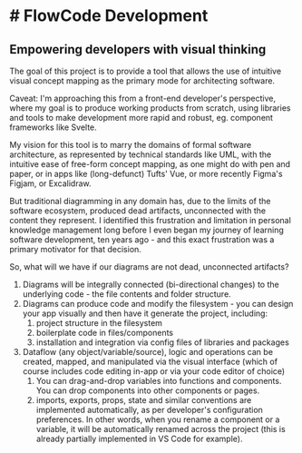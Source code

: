 # # FlowCode Development

## Empowering developers with visual thinking

The goal of this project is to provide a tool that allows the use of intuitive visual concept mapping as the primary mode for architecting software. 

Caveat: I'm approaching this from a front-end developer's perspective, where my goal is to produce working products from scratch, using libraries and tools to make development more rapid and robust, eg. component frameworks like Svelte.

My vision for this tool is to marry the domains of formal software architecture, as represented by technical standards like UML, with the intuitive ease of free-form concept mapping, as one might do with pen and paper, or in apps like (long-defunct) Tufts' Vue, or more recently Figma's Figjam, or Excalidraw. 

But traditional diagramming in any domain has, due to the limits of the software ecosystem, produced dead artifacts, unconnected with the content they represent. I identified this frustration and limitation in personal knowledge management long before I even began my journey of learning software development, ten years ago - and this exact frustration was a primary motivator for that decision.

So, what will we have if our diagrams are not dead, unconnected artifacts?

1. Diagrams will be integrally connected (bi-directional changes) to the underlying code - the file contents and folder structure.
2. Diagrams can produce code and modify the filesystem - you can design your app visually and then have it generate the project, including:
   1. project structure in the filesystem
   2. boilerplate code in files/components
   3. installation and integration via config files of libraries and packages
3. Dataflow (any object/variable/source), logic and operations can be created, mapped, and manipulated via the visual interface (which of course includes code editing in-app or via your code editor of choice)
   1. You can drag-and-drop variables into functions and components. You can drop components into other components or pages.
   2. imports, exports, props, state and similar conventions are implemented automatically, as per developer's configuration preferences. In other words, when you rename a component or a variable, it will be automatically renamed across the project (this is already partially implemented in VS Code for example).
